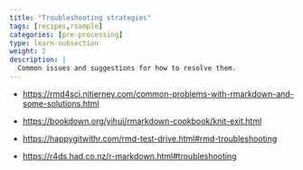 ```yaml
---
title: "Troubleshooting strategies"
tags: [recipes,rsample]
categories: [pre-processing]
type: learn-subsection
weight: 2
description: | 
  Common issues and suggestions for how to resolve them.
---
```


+ https://rmd4sci.njtierney.com/common-problems-with-rmarkdown-and-some-solutions.html

+ https://bookdown.org/yihui/rmarkdown-cookbook/knit-exit.html

+ https://happygitwithr.com/rmd-test-drive.html#rmd-troubleshooting

+ https://r4ds.had.co.nz/r-markdown.html#troubleshooting



